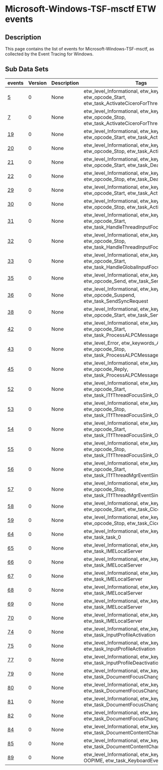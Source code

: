 # Microsoft-Windows-TSF-msctf ETW events

## Description
This page contains the list of events for Microsoft-Windows-TSF-msctf, as collected by the Event Tracing for Windows.

## Sub Data Sets
|events|Version|Description|Tags|
|---|---|---|---|
|[5](events/event-5.md)|0|None|etw_level_Informational, etw_keywords_Perf, etw_opcode_Start, etw_task_ActivateCiceroForThread|
|[7](events/event-7.md)|0|None|etw_level_Informational, etw_keywords_Perf, etw_opcode_Stop, etw_task_ActivateCiceroForThread|
|[19](events/event-19.md)|0|None|etw_level_Informational, etw_keywords_Perf, etw_opcode_Start, etw_task_ActivateTIP|
|[20](events/event-20.md)|0|None|etw_level_Informational, etw_keywords_Perf, etw_opcode_Stop, etw_task_ActivateTIP|
|[21](events/event-21.md)|0|None|etw_level_Informational, etw_keywords_Perf, etw_opcode_Start, etw_task_DeactivateTIP|
|[22](events/event-22.md)|0|None|etw_level_Informational, etw_keywords_Perf, etw_opcode_Stop, etw_task_DeactivateTIP|
|[29](events/event-29.md)|0|None|etw_level_Informational, etw_keywords_Perf, etw_opcode_Start, etw_task_ActivateAssembly|
|[30](events/event-30.md)|0|None|etw_level_Informational, etw_keywords_Perf, etw_opcode_Stop, etw_task_ActivateAssembly|
|[31](events/event-31.md)|0|None|etw_level_Informational, etw_keywords_Focus, etw_opcode_Start, etw_task_HandleThreadInputFocusEvent|
|[32](events/event-32.md)|0|None|etw_level_Informational, etw_keywords_Focus, etw_opcode_Stop, etw_task_HandleThreadInputFocusEvent|
|[33](events/event-33.md)|0|None|etw_level_Informational, etw_keywords_Focus, etw_opcode_Start, etw_task_HandleGlobalInputFocusEvent|
|[35](events/event-35.md)|0|None|etw_level_Informational, etw_keywords_ALPC, etw_opcode_Send, etw_task_SendNotification|
|[36](events/event-36.md)|0|None|etw_level_Informational, etw_keywords_ALPC, etw_opcode_Suspend, etw_task_SendSyncRequest|
|[38](events/event-38.md)|0|None|etw_level_Informational, etw_keywords_ALPC, etw_opcode_Start, etw_task_SendAsyncRequest|
|[42](events/event-42.md)|0|None|etw_level_Informational, etw_keywords_ALPC, etw_opcode_Start, etw_task_ProcessALPCMessage|
|[43](events/event-43.md)|0|None|etw_level_Error, etw_keywords_ALPC, etw_opcode_Stop, etw_task_ProcessALPCMessage|
|[45](events/event-45.md)|0|None|etw_level_Informational, etw_keywords_ALPC, etw_opcode_Reply, etw_task_ProcessALPCMessage|
|[52](events/event-52.md)|0|None|etw_level_Informational, etw_keywords_TSFEvent, etw_opcode_Start, etw_task_ITfThreadFocusSink_OnSetThreadFocus|
|[53](events/event-53.md)|0|None|etw_level_Informational, etw_keywords_TSFEvent, etw_opcode_Stop, etw_task_ITfThreadFocusSink_OnSetThreadFocus|
|[54](events/event-54.md)|0|None|etw_level_Informational, etw_keywords_TSFEvent, etw_opcode_Start, etw_task_ITfThreadFocusSink_OnKillThreadFocus|
|[55](events/event-55.md)|0|None|etw_level_Informational, etw_keywords_TSFEvent, etw_opcode_Stop, etw_task_ITfThreadFocusSink_OnKillThreadFocus|
|[56](events/event-56.md)|0|None|etw_level_Informational, etw_keywords_TSFEvent, etw_opcode_Start, etw_task_ITfThreadMgrEventSink_OnSetFocus|
|[57](events/event-57.md)|0|None|etw_level_Informational, etw_keywords_TSFEvent, etw_opcode_Stop, etw_task_ITfThreadMgrEventSink_OnSetFocus|
|[58](events/event-58.md)|0|None|etw_level_Informational, etw_keywords_Status, etw_opcode_Start, etw_task_CiceroServer|
|[59](events/event-59.md)|0|None|etw_level_Informational, etw_keywords_Status, etw_opcode_Stop, etw_task_CiceroServer|
|[64](events/event-64.md)|0|None|etw_level_Informational, etw_keywords_Status, etw_task_task_0|
|[65](events/event-65.md)|0|None|etw_level_Informational, etw_keywords_OOPIME, etw_task_IMELocalServer|
|[66](events/event-66.md)|0|None|etw_level_Informational, etw_keywords_OOPIME, etw_task_IMELocalServer|
|[67](events/event-67.md)|0|None|etw_level_Informational, etw_keywords_OOPIME, etw_task_IMELocalServer|
|[68](events/event-68.md)|0|None|etw_level_Informational, etw_keywords_OOPIME, etw_task_IMELocalServer|
|[69](events/event-69.md)|0|None|etw_level_Informational, etw_keywords_OOPIME, etw_task_IMELocalServer|
|[70](events/event-70.md)|0|None|etw_level_Informational, etw_keywords_OOPIME, etw_task_IMELocalServer|
|[74](events/event-74.md)|0|None|etw_level_Informational, etw_keywords_OOPIME, etw_task_InputProfileActivation|
|[75](events/event-75.md)|0|None|etw_level_Informational, etw_keywords_OOPIME, etw_task_InputProfileActivation|
|[77](events/event-77.md)|0|None|etw_level_Informational, etw_keywords_OOPIME, etw_task_InputProfileDeactivation|
|[79](events/event-79.md)|0|None|etw_level_Informational, etw_keywords_OOPIME, etw_task_DocumentFocusChange|
|[80](events/event-80.md)|0|None|etw_level_Informational, etw_keywords_OOPIME, etw_task_DocumentFocusChange|
|[81](events/event-81.md)|0|None|etw_level_Informational, etw_keywords_OOPIME, etw_task_DocumentFocusChange|
|[82](events/event-82.md)|0|None|etw_level_Informational, etw_keywords_OOPIME, etw_task_DocumentFocusChange|
|[84](events/event-84.md)|0|None|etw_level_Informational, etw_keywords_OOPIME, etw_task_DocumentContentChange|
|[85](events/event-85.md)|0|None|etw_level_Informational, etw_keywords_OOPIME, etw_task_DocumentContentChange|
|[89](events/event-89.md)|0|None|etw_level_Informational, etw_keywords_Perf OOPIME, etw_task_KeyboardEventHandling|
